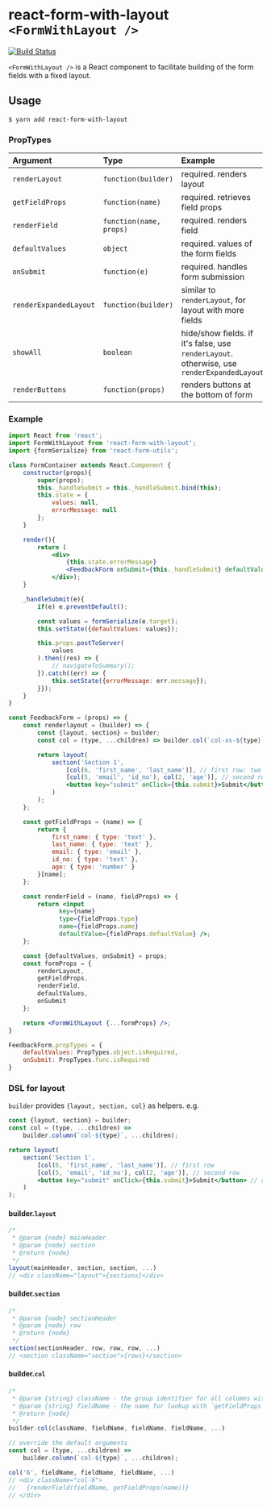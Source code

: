# react-form-with-layout `<FormWithLayout />`

[![Build Status](https://travis-ci.org/blacktangent/react-layout-builder.svg?branch=master)](https://travis-ci.org/blacktangent/react-layout-builder)

`<FormWithLayout />` is a React component to facilitate building of the form fields with a fixed layout.

## Usage

```
$ yarn add react-form-with-layout
```

### PropTypes
Argument    | Type        | Example
:-----------| :-----------| :-----------
`renderLayout `| `function(builder)`| required. renders layout
`getFieldProps `| `function(name)`      | required. retrieves field props
`renderField `| `function(name, props)`      | required. renders field
`defaultValues `| `object`      | required. values of the form fields
`onSubmit `| `function(e)`      | required. handles form submission
`renderExpandedLayout` | `function(builder)` | similar to `renderLayout`, for layout with more fields
`showAll` | `boolean` | hide/show fields. if it's false, use `renderLayout`. otherwise, use `renderExpandedLayout`
`renderButtons` | `function(props)` | renders buttons at the bottom of form

### Example

```jsx
import React from 'react';
import FormWithLayout from 'react-form-with-layout';
import {formSerialize} from 'react-form-utils';

class FormContainer extends React.Component {
    constructor(props){
        super(props);
        this._handleSubmit = this._handleSubmit.bind(this);
        this.state = {
            values: null,
            errorMessage: null
        };
    }

    render(){
        return (
            <div>
                {this.state.errorMessage}
                <FeedbackForm onSubmit={this._handleSubmit} defaultValues={this.state.defaultValues} />
            </div>);
    }

    _handleSubmit(e){
        if(e) e.preventDefault();

        const values = formSerialize(e.target);
        this.setState({defaultValues: values});

        this.props.postToServer(
            values
        ).then((res) => {
            // navigateToSummary();
        }).catch((err) => {
            this.setState({errorMessage: err.message});
        }});
    }
}

const FeedbackForm = (props) => {
    const renderlayout = (builder) => {
        const {layout, section} = builder;
        const col = (type, ...children) => builder.col(`col-xs-${type}`, ...children);

        return layout(
            section('Section 1',
                [col(6, 'first_name', 'last_name')], // first row: two 6 cols
                [col(5, 'email', 'id_no'), col(2, 'age')], // second row: two 5 cols, one 2 cols
                <button key="submit" onClick={this.submit}>Submit</button>
            )
        );
    };

    const getFieldProps = (name) => {
        return {
            first_name: { type: 'text' },
            last_name: { type: 'text' },
            email: { type: 'email' },
            id_no: { type: 'text' },
            age: { type: 'number' }
        }[name];
    };

    const renderField = (name, fieldProps) => {
        return <input
              key={name}
              type={fieldProps.type}
              name={fieldProps.name}
              defaultValue={fieldProps.defaultValue} />;
    };

    const {defaultValues, onSubmit} = props;
    const formProps = {
        renderLayout,
        getFieldProps,
        renderField,
        defaultValues,
        onSubmit
    };

    return <FormWithLayout {...formProps} />;
}

FeedbackForm.propTypes = {
    defaultValues: PropTypes.object.isRequired,
    onSubmit: PropTypes.func.isRequired
}
```

### DSL for layout
`builder` provides `{layout, section, col}` as helpers. e.g.

```jsx
const {layout, section} = builder;
const col = (type, ...children) =>
    builder.column(`col-${type}`, ...children);

return layout(
    section('Section 1',
        [col(6, 'first_name', 'last_name')], // first row
        [col(5, 'email', 'id_no'), col(2, 'age')], // second row
        <button key="submit" onClick={this.submit}>Submit</button> // regular
    )
);

```

#### builder.`layout`
```jsx
/*
 * @param {node} mainHeader
 * @param {node} section
 * @return {node}
 */
layout(mainHeader, section, section, ...)
// <div className="layout">{sections}</div>
```
#### builder.`section`
```jsx
/*
 * @param {node} sectionHeader
 * @param {node} row
 * @return {node}
 */
section(sectionHeader, row, row, row, ...)
// <section className="section">{rows}</section>
```

#### builder.`col`
```jsx
/*
 * @param {string} className - the group identifier for all columns within.
 * @param {string} fieldName - the name for lookup with `getFieldProps`+`renderField`
 * @return {node}
 */
builder.col(className, fieldName, fieldName, fieldName, ...)

// override the default arguments
const col = (type, ...children) =>
    builder.column(`col-${type}`, ...children);

col('6', fieldName, fieldName, fieldName, ...)
// <div className="col-6">
//   {renderField(fieldName, getFieldProps(name))}
// </div>

```
